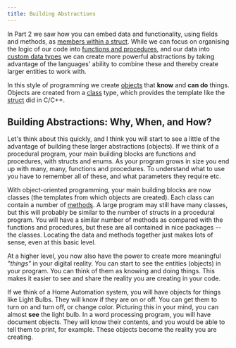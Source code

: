 ```yaml
---
title: Building Abstractions
---
```


In Part 2 we saw how you can embed data and functionality, using fields and methods, as [members within a struct](../../../../part-2-organised-code/7-member-functions/0-overview). While we can focus on organising the logic of our code into [functions and procedures](../../../../part-2-organised-code/2-organising-code/0-overview), and our data into [custom data types](../../../../part-2-organised-code/3-structuring-data/0-overview) we can create more powerful abstractions by taking advantage of the languages' ability to combine these and thereby create larger entities to work with.

In this style of programming we create [objects](../../../../part-2-organised-code/7-member-functions/1-concepts/1-0-struct-members#referring-to-struct-values-as-objects) that **know** and **can do** things. Objects are created from a [class](../1-0-class) type, which provides the template like the [struct](../../../../part-2-organised-code/7-member-functions/1-concepts/1-0-struct-members) did in C/C++.

## Building Abstractions: Why, When, and How?

Let's think about this quickly, and I think you will start to see a little of the advantage of building these larger abstractions (objects). If we think of a procedural program, your main building blocks are functions and procedures, with structs and enums. As your program grows in size you end up with many, many, functions and procedures. To understand what to use you have to remember all of these, and what parameters they require etc.

With object-oriented programming, your main building blocks are now classes (the templates from which objects are created). Each class can contain a number of [methods](../../../../part-1-instructions/1-sequence-and-data/1-concepts/02-method). A large program may still have many classes, but this will probably be similar to the number of structs in a procedural program. You will have a similar number of methods as compared with the functions and procedures, but these are all contained in nice packages -- the classes. Locating the data and methods together just makes lots of sense, even at this basic level.

At a higher level, you now also have the power to create more meaningful *"things"* in your digital reality. You can start to see the entities (objects) in your program. You can think of them as knowing and doing things. This makes it easier to see and share the reality you are creating in your code.

If we think of a Home Automation system, you will have objects for things like Light Bulbs. They will know if they are on or off. You can get them to turn on and turn off, or change color. Picturing this in your mind, you can almost **see** the light bulb. In a word processing program, you will have document objects. They will know their contents, and you would be able to tell them to print, for example. These objects become the reality you are creating.
